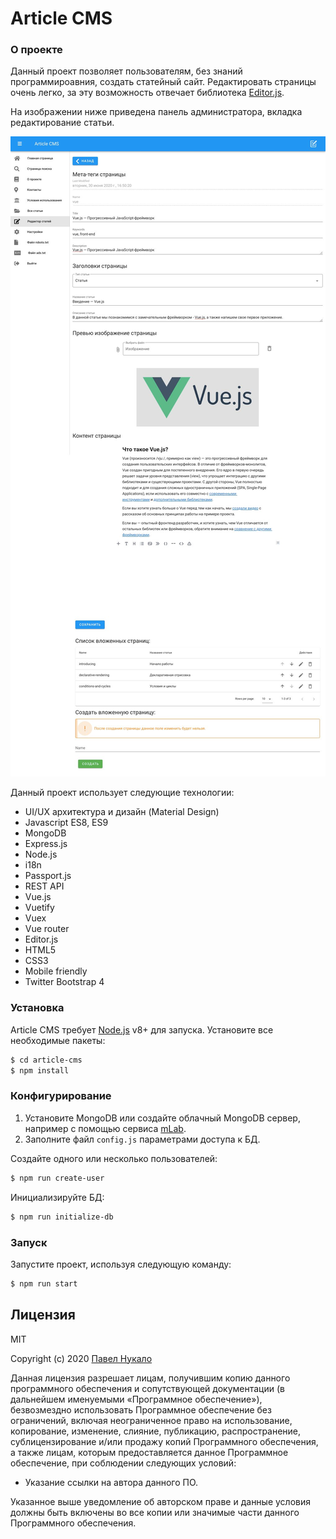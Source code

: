 # Article CMS

### О проекте
Данный проект позволяет пользователям, без знаний программироавния, создать статейный сайт. Редактировать страницы очень легко, за эту возможность отвечает библиотека [Editor.js](https://editorjs.io/).

На изображении ниже приведена панель администратора, вкладка редактирование статьи.

![Превью проекта](preview.jpg?raw=true)

Данный проект использует следующие технологии:

  - UI/UX архитектура и дизайн (Material Design)
  - Javascript ES8, ES9
  - MongoDB
  - Express.js
  - Node.js
  - i18n
  - Passport.js
  - REST API
  - Vue.js
  - Vuetify
  - Vuex
  - Vue router
  - Editor.js
  - HTML5
  - CSS3
  - Mobile friendly
  - Twitter Bootstrap 4
  

### Установка

Article CMS требует [Node.js](https://nodejs.org/) v8+ для запуска.
Установите все необходимые пакеты:

```sh
$ cd article-cms
$ npm install
```

### Конфигурирование

1. Установите MongoDB или создайте облачный MongoDB сервер, например с помощью сервиса [mLab](https://mlab.com/).
3. Заполните файл `config.js` параметрами доступа к БД.

Создайте одного или несколько пользователей:
```sh
$ npm run create-user
```

Инициализируйте БД:
```sh
$ npm run initialize-db
```

### Запуск
Запустите проект, используя следующую команду:

```sh
$ npm run start
```
Лицензия
----

MIT

Copyright (c) 2020 [Павел Нукало](https://pavel-nukalo.com/)

Данная лицензия разрешает лицам, получившим копию данного программного обеспечения и сопутствующей документации (в дальнейшем именуемыми «Программное обеспечение»), безвозмездно использовать Программное обеспечение без ограничений, включая неограниченное право на использование, копирование, изменение, слияние, публикацию, распространение, сублицензирование и/или продажу копий Программного обеспечения, а также лицам, которым предоставляется данное Программное обеспечение, при соблюдении следующих условий:

  - Указание ссылки на автора данного ПО.

Указанное выше уведомление об авторском праве и данные условия должны быть включены во все копии или значимые части данного Программного обеспечения.